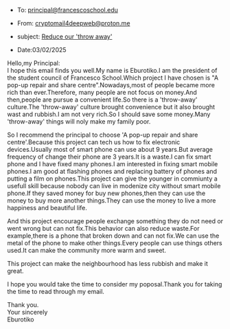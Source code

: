- To: principal@francescoschool.edu
- From: cryptomail4deepweb@proton.me

- subject: <u>Reduce our 'throw away'</u>

- Date:03/02/2025

Hello,my Principal:<br>
I hope this email finds you well.My name is Eburotiko.I am the president of the student council of Francesco School.Which project I have chosen is "A pop-up repair and share centre".Nowadays,most of people became more rich than ever.Therefore, many people are not focus on money.And then,people are pursue a convenient life.So there is a 'throw-away' culture.The 'throw-away' culture brought convenience but it also brought wast and rubbish.I am not very rich.So I should save some money.Many 'throw-away' things will noly make my family poor.


So I recommend the principal to choose 'A pop-up repair and share centre'.Because this project can tech us how to fix electronic devices.Usually most of smart phone can use about 9 years.But average frequency of change their phone are 3 years.It is a waste.I can fix smart phone and I have fixed many phones.I am interested in fixing smart mobile phones.I am good at flashing phones and replacing battery of phones and putting a film on phones.This project can give the younger in commiunty a usefull skill because nobody can live in modenize city without smart mobile phone.If they saved money for buy new phones,then they can use the money to buy more another things.They can use the money to live a more happiness and beautiful life. 


And this project encourage people exchange something they do not need or went wrong but can not fix.This behavior can also reduce waste.For example,there is a phone that broken down and can not fix.We can use the metal of the phone to make other things.Every people can use things others used.It can make the community more warm and sweet.


This project can make the neighbourhood has less rubbish and make it great.


I hope you would take the time to consider my poposal.Thank you for taking the time to read through my email.

Thank you.<br>Your sincerely<br>Eburotiko<br>